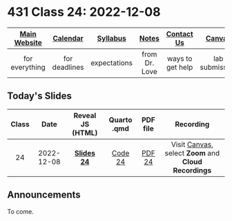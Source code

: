 # 431 Class 24: 2022-12-08

[Main Website](https://thomaselove.github.io/431-2022/) | [Calendar](https://thomaselove.github.io/431-2022/calendar.html) | [Syllabus](https://thomaselove.github.io/431-syllabus-2022/) | [Notes](https://thomaselove.github.io/431-notes/) | [Contact Us](https://thomaselove.github.io/431-2022/contact.html) | [Canvas](https://canvas.case.edu) | [Data and Code](https://github.com/THOMASELOVE/431-data)
:-----------: | :--------------: | :----------: | :---------: | :-------------: | :-----------: | :------------:
for everything | for deadlines | expectations | from Dr. Love | ways to get help | lab submission | for downloads

## Today's Slides

Class | Date | Reveal JS (HTML) | Quarto .qmd | PDF file | Recording
:---: | :--------: | :------: | :------: | :--------: | :-------------:
24 | 2022-12-08 | **[Slides 24](https://thomaselove.github.io/431-slides-2022/class24.html)** | [Code 24](https://thomaselove.github.io/431-slides-2022/class24.qmd) | [PDF 24](431%20Class%2024.pdf) | Visit [Canvas](https://canvas.case.edu/), select **Zoom** and **Cloud Recordings**

## Announcements

To come.
